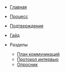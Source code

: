 <!-- markdownlint-disable MD041 -->

- [Главная](README.md)
- [Процесс](process.md)
- [Подтверждения](approvals.md)
- [Гайд](contribution.md)

- Разделы
  - [План коммуникаций](content/comm_plan.md)
  - [Протокол интервью](content/interview_protocol.md)
  - [Опросник](content/questionnaire.md)
